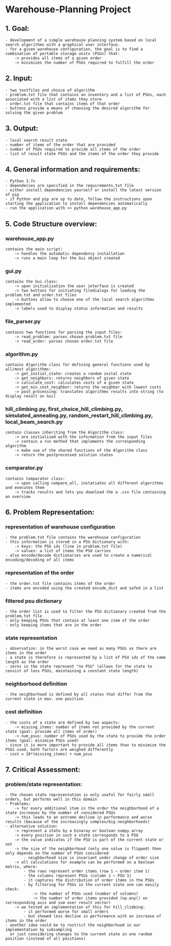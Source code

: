 # Warehouse-Planning Project

## 1. Goal: 
    - development of a simple warehouse planning system based on local search algorithms with a graphical user interface.
    - for a given warehouse configuration, the goal is to find a combination of portable storage units (PSUs) that:
        -> provides all items of a given order
        -> minimizes the number of PSUs required to fulfill the order

## 2. Input: 
    - two textfiles and choice of algorithm
    - problem.txt file that contains an inventory and a list of PSUs, each associated with a list of items they store 
    - order.txt file that contains items of that order
    - buttons provide a means of choosing the desired algorithm for solving the given problem

## 3. Output: 
    - local search result state
    - number of items of the order that are provided 
    - number of PSUs required to provide all items of the order
    - list of result state PSUs and the items of the order they provide

## 4. General information and requirements: 
    - Python 3.7x
    - dependecies are specified in the requirements.txt file
    - either install dependencies yourself or install the latest version of pip
    - if Python and pip are up to date, follow the instructions upon starting the application to install dependencies automatically
    - run the application with >> python warehouse_app.py

## 5. Code Structure overview:
###     warehouse_app.py 
    contains the main script: 
        -> handles the automatic dependency installation 
        -> runs a main loop for the Gui object created
###     gui.py 
    contains the Gui class:
        -> upon initialization the user interface is created
        -> two buttons for initiating filedialogs for loading the problem.txt and order.txt files
        -> buttons allow to choose one of the local search algorithms implemented
        -> labels used to display status information and results
###     file_parser.py 
    contains two functions for parsing the input files:
        -> read_problem: parses chosen problem.txt file
        -> read_order: parses chosen order.txt file
###     algorithm.py
    contains Algorithm class for defining general functions used by all/most algorithms:
        -> get_initial_state: creates a random inital state
        -> get_neighbors: returns neighbors of given state
        -> calculate_cost: calculates costs of a given state
        -> get_min_cost_neighbor: returns the neighbor with lowest costs
        -> post_processing: translates algorithms results into string (to display result on Gui)
###     hill_climbing.py, first_choice_hill_climbing.py, simulated_annealing.py, random_restart_hill_climbing.py, local_beam_search.py
    contain classes inheriting from the Algorithm class:
        -> are initialized with the information from the input files 
        -> contain a run method that implements the corresponding algorithm
        -> make use of the shared functions of the Algorithm class 
        -> return the postprecessed solution states
###     comparator.py
    contains Comparator class:
        -> upon calling compare_all, instatiates all different algorithms and executes them
        -> tracks results and lets you download the a .csv file containing an overview

## 6. Problem Representation:
###     representation of warehouse configuration
    - the problem.txt file contains the warehouse configuration
    - this information is stored in a PSU dictionary with:
        -> keys: the PSU ids (line in problem.txt file) 
        -> values: a list of items the PSU carries 
    - also encode/decode dictionaries are used to create a numerical encoding/decoding of all items
###     representation of the order
    - the order.txt file contains items of the order
    - items are encoded using the created encode_dict and safed in a list 
###     filtered psu dictionary
    - the order list is used to filter the PSU dictionary created from the problem.txt file
    - only keeping PSUs that contain at least one item of the order
    - only keeping items that are in the order
###     state representation
    - observation: in the worst case we need as many PSUs as there are items in the order
    - a state is therefore is represented by a list of PSU ids of the same length as the order
    - zeros in the state represent "no PSU" (allows for the state to consist of less PSUs, maintaining a constant state length)
###     neighborhood definition
    - the neighborhood is defined by all states that differ from the current state in max. one position
###     cost definition
    - the costs of a state are defined by two aspects:
        -> missing_items: number of items not provided by the current state (goal: provide all items of order)
        -> num_psus: number of PSUs used by the state to provide the order items (goal: minimize PSUs used)
    - since it is more important to provide all items than to minimize the PSUs used, both factors are weighed differently
    - cost = 10*(missing_items) + num_psus

## 7. Critical Assessment:
###     problem/state representation:
    - the chosen state representation is only useful for fairly small orders, but performs well in this domain
    - Problems: 
        -> for every additional item in the order the neighborhood of a state increases by the number of considered PSUs
        -> this leads to an extreme decline in performance and worse results (because of the increasingly complex/big neighborhoods)
    - alternative solution:
        -> represent a state by a binaray or boolean numpy array
        -> every position in such a state corresponds to a PSU 
        -> the value indicates if the PSU is part of the current state or not
        -> the size of the neighborhood (only one value is flipped) then only depends on the number of PSUs considered
            - neighborhood size is invariant under change of order size
        -> all calculations for example can be performed on a boolean matrix, where:
            - the rows represent order items (row 1 ~ order item 1)
            - the columns represent PSUs (column 1 ~ PSU 1)
            - it captures the distribution of order items in the PSUs
            - by filtering for PSUs in the current state one can easily check:
                -> the number of PSUs used (number of columns)
                -> the number of order items provided (np.any() on corresponding axis and sum over result vector)
        -> we tested an implementation of this for hill_climbing:
            - it performed worse for small orders
            - but showed less decline in performance with an increase of items in the order
    - another idea could be to restrict the neighborhood in our implementation by subsampling 
      or just considering changes to the current state in one random position (instead of all positions)


